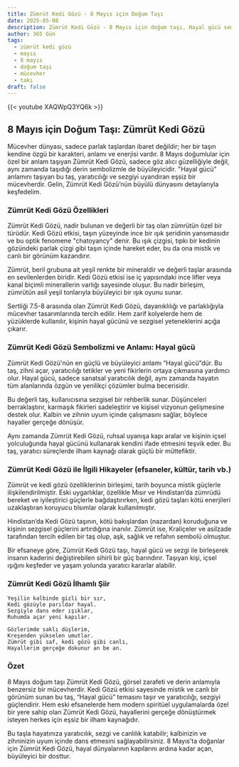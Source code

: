 ```yaml
---
title: Zümrüt Kedi Gözü - 8 Mayıs için Doğum Taşı
date: 2025-05-08
description: Zümrüt Kedi Gözü - 8 Mayıs için doğum taşı, Hayal gücü sembolü. Bu özel taşın derin anlamını öğrenin.
author: 365 Gün
tags:
  - zümrüt kedi gözü
  - mayıs
  - 8 mayıs
  - doğum taşı
  - mücevher
  - takı
draft: false
---
```


{{< youtube XAQWpQ3YQ6k >}}

## 8 Mayıs için Doğum Taşı: Zümrüt Kedi Gözü

Mücevher dünyası, sadece parlak taşlardan ibaret değildir; her bir taşın kendine özgü bir karakteri, anlamı ve enerjisi vardır. 8 Mayıs doğumlular için özel bir anlam taşıyan Zümrüt Kedi Gözü, sadece göz alıcı güzelliğiyle değil, aynı zamanda taşıdığı derin sembolizmle de büyüleyicidir. "Hayal gücü" anlamını taşıyan bu taş, yaratıcılığı ve sezgiyi uyandıran eşsiz bir mücevherdir. Gelin, Zümrüt Kedi Gözü’nün büyülü dünyasını detaylarıyla keşfedelim.

### Zümrüt Kedi Gözü Özellikleri

Zümrüt Kedi Gözü, nadir bulunan ve değerli bir taş olan zümrütün özel bir türüdür. Kedi Gözü etkisi, taşın yüzeyinde ince bir ışık şeridinin yansımasıdır ve bu optik fenomene "chatoyancy" denir. Bu ışık çizgisi, tıpkı bir kedinin gözündeki parlak çizgi gibi taşın içinde hareket eder, bu da ona mistik ve canlı bir görünüm kazandırır.

Zümrüt, beril grubuna ait yeşil renkte bir mineraldir ve değerli taşlar arasında en sevilenlerden biridir. Kedi Gözü etkisi ise iç yapısındaki ince lifler veya kanal biçimli minerallerin varlığı sayesinde oluşur. Bu nadir birleşim, zümrütün asil yeşil tonlarıyla büyüleyici bir ışık oyunu sunar.

Sertliği 7.5-8 arasında olan Zümrüt Kedi Gözü, dayanıklılığı ve parlaklığıyla mücevher tasarımlarında tercih edilir. Hem zarif kolyelerde hem de yüzüklerde kullanılır, kişinin hayal gücünü ve sezgisel yeteneklerini açığa çıkarır.

### Zümrüt Kedi Gözü Sembolizmi ve Anlamı: Hayal gücü

Zümrüt Kedi Gözü'nün en güçlü ve büyüleyici anlamı “Hayal gücü”dür. Bu taş, zihni açar, yaratıcılığı tetikler ve yeni fikirlerin ortaya çıkmasına yardımcı olur. Hayal gücü, sadece sanatsal yaratıcılık değil, aynı zamanda hayatın tüm alanlarında özgün ve yenilikçi çözümler bulma becerisidir.

Bu değerli taş, kullanıcısına sezgisel bir rehberlik sunar. Düşünceleri berraklaştırır, karmaşık fikirleri sadeleştirir ve kişisel vizyonun gelişmesine destek olur. Kalbin ve zihnin uyum içinde çalışmasını sağlar, böylece hayaller gerçeğe dönüşür.

Aynı zamanda Zümrüt Kedi Gözü, ruhsal uyanışa kapı aralar ve kişinin içsel yolculuğunda hayal gücünü kullanarak kendini ifade etmesini teşvik eder. Bu taş, yaratıcı süreçlerde ilham kaynağı olarak güçlü bir müttefiktir.

### Zümrüt Kedi Gözü ile İlgili Hikayeler (efsaneler, kültür, tarih vb.)

Zümrüt ve kedi gözü özelliklerinin birleşimi, tarih boyunca mistik güçlerle ilişkilendirilmiştir. Eski uygarlıklar, özellikle Mısır ve Hindistan’da zümrüdü bereket ve iyileştirici güçlerle bağdaştırırken, kedi gözü taşları kötü enerjileri uzaklaştıran koruyucu tılsımlar olarak kullanılmıştır.

Hindistan’da Kedi Gözü taşının, kötü bakışlardan (nazardan) koruduğuna ve kişinin sezgisel güçlerini artırdığına inanılır. Zümrüt ise, Kraliçeler ve asilzade tarafından tercih edilen bir taş olup, aşk, sağlık ve refahın sembolü olmuştur.

Bir efsaneye göre, Zümrüt Kedi Gözü taşı, hayal gücü ve sezgi ile birleşerek insanın kaderini değiştirebilen sihirli bir güç barındırır. Taşıyan kişi, içsel ışığını keşfeder ve yaşam yolunda yaratıcı kararlar alabilir.

### Zümrüt Kedi Gözü İlhamlı Şiir

```
Yeşilin kalbinde gizli bir sır,
Kedi gözüyle parıldar hayal.
Sezgiyle dans eder ışıklar,
Ruhumda açar yeni kapılar.

Gözlerimde saklı düşlerim,
Kreşenden yükselen umutlar.
Zümrüt gibi saf, kedi gözü gibi canlı,
Hayallerim gerçeğe dokunur an be an.
```

### Özet

8 Mayıs doğum taşı Zümrüt Kedi Gözü, görsel zarafeti ve derin anlamıyla benzersiz bir mücevherdir. Kedi Gözü etkisi sayesinde mistik ve canlı bir görünüm sunan bu taş, “Hayal gücü” temasını taşır ve yaratıcılığı, sezgiyi güçlendirir. Hem eski efsanelerde hem modern spiritüel uygulamalarda özel bir yere sahip olan Zümrüt Kedi Gözü, hayallerini gerçeğe dönüştürmek isteyen herkes için eşsiz bir ilham kaynağıdır.

Bu taşla hayatınıza yaratıcılık, sezgi ve canlılık katabilir; kalbinizin ve zihninizin uyum içinde dans etmesini sağlayabilirsiniz. 8 Mayıs’ta doğanlar için Zümrüt Kedi Gözü, hayal dünyalarının kapılarını ardına kadar açan, büyüleyici bir dosttur.